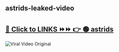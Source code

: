 
 ## astrids-leaked-video 

# <h2><a href="https://clipsfans.com/astrids&ref=git">🔗 Click to LINKS ⏩⏩ 👉 🟢 astrids </a></h2>

<a href="https://clipsfans.com/astrids&ref=git" rel="nofollow" data-target="animated-image.originalLink"><img src="https://i.ibb.co.com/xMMVF88/686577567.gif" alt="Viral Video Original" style="max-width: 100%; display: inline-block;" data-target="animated-image.originalImage"></a>
